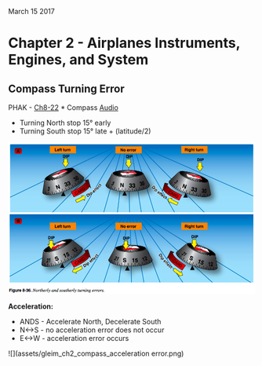 March 15 2017

# Chapter 2 - Airplanes Instruments, Engines, and System

## Compass Turning Error

PHAK - [Ch8-22](https://www.faa.gov/regulations_policies/handbooks_manuals/aviation/phak/media/10_phak_ch8.pdf)
	* Compass [Audio](http://ia801308.us.archive.org/35/items/pilotshandbook_1512_librivox/pilotshandbook_30_faa_128kb.mp3)

* Turning North stop 15° early
* Turning South stop 15° late + (latitude/2)

![Turn Errors](assets/gleim_ch2_compass_turn_error.png)


**Acceleration:**

* ANDS - Accelerate North, Decelerate South
* N<->S - no acceleration error does not occur
* E<->W - acceleration error occurs


![](assets/gleim_ch2_compass_acceleration error.png)
